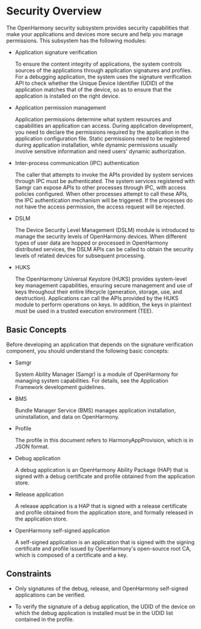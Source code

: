 # Security Overview


The OpenHarmony security subsystem provides security capabilities that make your applications and devices more secure and help you manage permissions. This subsystem has the following modules:


- Application signature verification

  To ensure the content integrity of applications, the system controls sources of the applications through application signatures and profiles. For a debugging application, the system uses the signature verification API to check whether the Unique Device Identifier (UDID) of the application matches that of the device, so as to ensure that the application is installed on the right device.

- Application permission management

  Application permissions determine what system resources and capabilities an application can access. During application development, you need to declare the permissions required by the application in the application configuration file. Static permissions need to be registered during application installation, while dynamic permissions usually involve sensitive information and need users' dynamic authorization.

- Inter-process communication (IPC) authentication

  The caller that attempts to invoke the APIs provided by system services through IPC must be authenticated. The system services registered with Samgr can expose APIs to other processes through IPC, with access policies configured. When other processes attempt to call these APIs, the IPC authentication mechanism will be triggered. If the processes do not have the access permission, the access request will be rejected.

- DSLM

  The Device Security Level Management (DSLM) module is introduced to manage the security levels of OpenHarmony devices. When different types of user data are hopped or processed in OpenHarmony distributed services, the DSLM APIs can be called to obtain the security levels of related devices for subsequent processing.

- HUKS

  The OpenHarmony Universal Keystore (HUKS) provides system-level key management capabilities, ensuring secure management and use of keys throughout their entire lifecycle (generation, storage, use, and destruction). Applications can call the APIs provided by the HUKS module to perform operations on keys. In addition, the keys in plaintext must be used in a trusted execution environment (TEE).


## Basic Concepts

Before developing an application that depends on the signature verification component, you should understand the following basic concepts:

- Samgr

  System Ability Manager (Samgr) is a module of OpenHarmony for managing system capabilities. For details, see the Application Framework development guidelines.

- BMS

  Bundle Manager Service (BMS) manages application installation, uninstallation, and data on OpenHarmony.

- Profile

  The profile in this document refers to HarmonyAppProvision, which is in JSON format.

- Debug application

  A debug application is an OpenHarmony Ability Package (HAP) that is signed with a debug certificate and profile obtained from the application store.

- Release application

  A release application is a HAP that is signed with a release certificate and profile obtained from the application store, and formally released in the application store.

- OpenHarmony self-signed application

  A self-signed application is an application that is signed with the signing certificate and profile issued by OpenHarmony's open-source root CA, which is composed of a certificate and a key.


## Constraints

- Only signatures of the debug, release, and OpenHarmony self-signed applications can be verified.

- To verify the signature of a debug application, the UDID of the device on which the debug application is installed must be in the UDID list contained in the profile.
